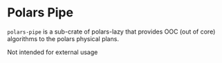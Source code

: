 # Polars Pipe

`polars-pipe` is a sub-crate of polars-lazy that provides OOC (out of core) algorithms to the polars physical plans.

Not intended for external usage
